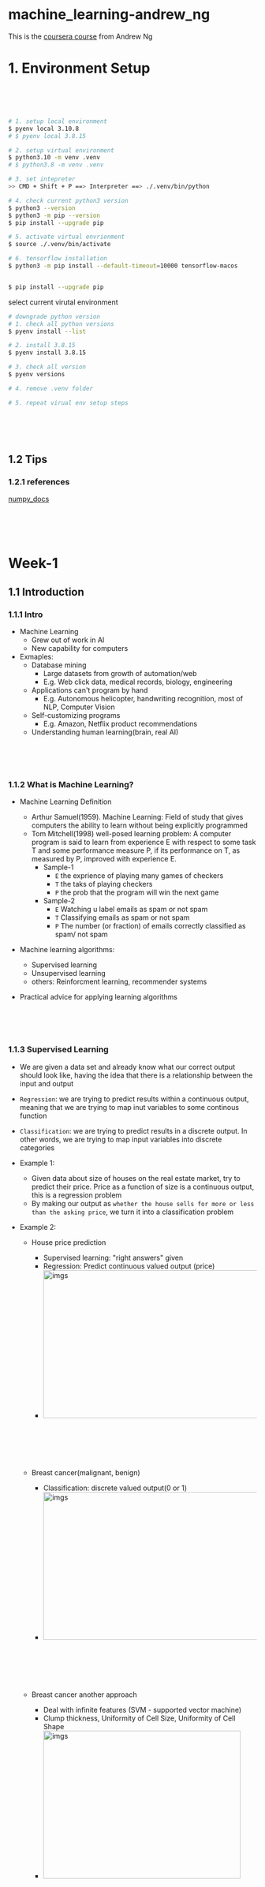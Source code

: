 # machine_learning-andrew_ng

This is the [coursera course](https://www.coursera.org/learn/machine-learning-course) from Andrew Ng

# 1. Environment Setup

<br><br><br>

```bash
# 1. setup local environment
$ pyenv local 3.10.8
# $ pyenv local 3.8.15

# 2. setup virtual environment
$ python3.10 -m venv .venv
# $ python3.8 -m venv .venv

# 3. set intepreter
>> CMD + Shift + P ==> Interpreter ==> ./.venv/bin/python

# 4. check current python3 version
$ python3 --version
$ python3 -m pip --version
$ pip install --upgrade pip

# 5. activate virtual envrionment
$ source ./.venv/bin/activate

# 6. tensorflow installation
$ python3 -m pip install --default-timeout=10000 tensorflow-macos


$ pip install --upgrade pip
```

select current virutal environment

```bash
# downgrade python version
# 1. check all python versions
$ pyenv install --list

# 2. install 3.8.15
$ pyenv install 3.8.15

# 3. check all version
$ pyenv versions

# 4. remove .venv folder

# 5. repeat virual env setup steps

```

<br><br><br>

## 1.2 Tips

### 1.2.1 references

[numpy_docs](https://numpy.org/doc/stable/index.html)

<br><br><br>

# Week-1

## 1.1 Introduction

### 1.1.1 Intro

- Machine Learning
  - Grew out of work in AI
  - New capability for computers
- Exmaples:
  - Database mining
    - Large datasets from growth of automation/web
    - E.g. Web click data, medical records, biology, engineering
  - Applications can't program by hand
    - E.g. Autonomous helicopter, handwriting recognition, most of NLP, Computer Vision
  - Self-customizing programs
    - E.g. Amazon, Netflix product recommendations
  - Understanding human learning(brain, real AI)

<br><br><br>

### 1.1.2 What is Machine Learning?

- Machine Learning Definition

  - Arthur Samuel(1959). Machine Learning: Field of study that gives computers the ability to learn without being explicitly programmed
  - Tom Mitchell(1998) well-posed learning problem: A computer program is said to learn from experience E with respect to some task T and some performance measure P, if its performance on T, as measured by P, improved with experience E.
    - Sample-1
      - `E` the exprience of playing many games of checkers
      - `T` the taks of playing checkers
      - `P` the prob that the program will win the next game
    - Sample-2
      - `E` Watching u label emails as spam or not spam
      - `T` Classifying emails as spam or not spam
      - `P` The number (or fraction) of emails correctly classified as spam/ not spam

- Machine learning algorithms:

  - Supervised learning
  - Unsupervised learning
  - others: Reinforcment learning, recommender systems

- Practical advice for applying learning algorithms

<br><br><br>

### 1.1.3 Supervised Learning

- We are given a data set and already know what our correct output should look like, having the idea that there is a relationship between the input and output
- `Regression`: we are trying to predict results within a continuous output, meaning that we are trying to map inut variables to some continous function

- `Classification`: we are trying to predict results in a discrete output. In other words, we are trying to map input variables into discrete categories

- Example 1:

  - Given data about size of houses on the real estate market, try to predict their price. Price as a function of size is a continuous output, this is a regression problem
  - By making our output as `whether the house sells for more or less than the asking price`, we turn it into a classification problem

- Example 2:

  - House price prediction

    - Supervised learning: "right answers" given
    - Regression: Predict continuous valued output (price)
    - <img src="./imgs/Xnip2023-02-09_14-55-58.jpg" alt="imgs" width="800" height="300"><br><br><br><br><br><br>

  - Breast cancer(malignant, benign)

    - Classification: discrete valued output(0 or 1)
    - <img src="./imgs/Xnip2023-02-09_14-59-40.jpg" alt="imgs" width="800" height="300"><br><br><br><br><br><br>

  - Breast cancer another approach
    - Deal with infinite features (SVM - supported vector machine)
    - Clump thickness, Uniformity of Cell Size, Uniformity of Cell Shape
    - <img src="./imgs/Xnip2023-02-09_15-01-53.jpg" alt="imgs" width="400" height="300"><br><br><br><br><br><br>

<br><br><br>

### 1.1.4 Unsupervised Learning

- Unsupervised Learning

  - We can derive structure from data where we don't neccessarily know the effect of the variables
  - we can derive this structure by clustering the data based on relationships among the variables in the data.
    - <img src="./imgs/Xnip2023-02-09_15-51-57.jpg" alt="imgs" width="350" height="300"><br><br><br><br><br><br>

- Example:
  - clustering: take a collection of 1,000,000 different genes, and find a way to automatically group these genes into groups that are somehow similar or related by different variables, such as lifespan, location, roles and so on
    - <img src="./imgs/Xnip2023-02-09_15-53-07.jpg" alt="imgs" width="800" height="200"><br><br><br><br><br><br>
    - <img src="./imgs/Xnip2023-02-09_15-54-07.jpg" alt="imgs" width="600" height="400"><br><br><br><br><br><br>
  - non-clustering: the "cocktail party algorithm", allows u to find structure in a chaotic environment (i.e. identityfing individual voices and music from a mesh of sounds at a cocktail party)
    - `[W,s,v] = svd((repmat(sum(x.*x, 1), size(x, 1), 1).*x)*x')`;
      - svd - singular value decomposition

<br><br><br>

## 1.2 Model and Cost Function

### 1.2.1 Model Representation

- x<sup>(i)</sup> denotes input
- y<sup>(i)</sup> denotes output
- (x<sup>(i)</sup>, y<sup>(i)</sup>); i = 1, ...,m - is called a training set
- to learn a function `h: X -> Y` so that h(x) i a "good" predictore for the corresponding value of y. this function called `hypothesis`

- Example
  - Housing Prices (Portland, OR)
    - supervised learning: given the "right answer" for each example in the data
    - Regression problem: predicted real-valued output
      - <img src="./imgs/Xnip2023-02-09_16-58-00.jpg" alt="imgs" width="600" height="250"><br><br><br><br><br><br>
      - <img src="./imgs/Xnip2023-02-09_16-59-09.jpg" alt="imgs" width="600" height="350"><br><br><br><br><br><br>
      - <img src="./imgs/Xnip2023-02-09_16-59-56.jpg" alt="imgs" width="600" height="350"><br><br><br><br><br><br>

### 1.2.2 Cost Function

- we can measure the accuracy of our hypothesis by using a `cost function`. this takes an average difference of all results of the hypothesis with inputs from x's and the actual ouput y's

  - <img src="./imgs/Xnip2023-02-13_15-00-33.jpg" alt="imgs" width="600" height="100"><br><br><br>
  - 1/2\*x where x is the mean of squares of h<sub>θ</sub>(x<sub>i</sub>) - y<sub>i</sub>, or the difference between `the predicted value and actual value` <br><br><br>

- this function is otherwise called the `Squared Error Function` or `Mean squared error`. The mean is halved (1/2) as a convenience for the computation of the gradient descent, ad the derivative term of the square function will cancel out the 1/2 term

  - <img src="./imgs/Xnip2023-02-13_14-53-25.jpg" alt="imgs" width="600" height="350"><br><br><br><br><br><br>
  - <img src="./imgs/Xnip2023-02-13_14-54-27.jpg" alt="imgs" width="600" height="350"><br><br><br><br><br><br>
  - <img src="./imgs/Xnip2023-02-13_14-54-49.jpg" alt="imgs" width="600" height="350"><br><br><br><br><br><br>

### 1.2.3 Cost Function Intuition I

- Our training data set is scattered on the x-y plane. We are trying to make a straight line pass through all these scattered data points. The best possible line will be such so that the average squared vertical distances of the scattered points from the line will be the least. In such case, the value of J(θ<sub>0</sub>, θ<sub>1</sub>) will be 0

  - <img src="./imgs/Xnip2023-02-13_15-39-44.jpg" alt="imgs" width="600" height="350"><br><br><br><br><br><br>

- when θ<sub>1</sub> = 1, we get a slope of 1 which goes through all single data in our model
- when θ<sub>1</sub> = 0.5, we see the vertical distance from out fit to the data points increase
  - <img src="./imgs/Xnip2023-02-13_15-39-15.jpg" alt="imgs" width="600" height="350"><br><br><br><br><br><br>
- we should try to minimize the cost function, in this case, θ<sub>1</sub> = 1 is our global minimum
  - <img src="./imgs/Xnip2023-02-13_15-26-07.jpg" alt="imgs" width="600" height="350"><br><br><br><br><br><br>

### 1.2.4 Cost Function Intuition II

- a contour line of two variable function has a constant value at all points of the same line
- The three green points below have the same value of J(θ<sub>0</sub>, θ<sub>1</sub>), the are found along the same line.

  - <img src="./imgs/Xnip2023-02-13_16-35-08.jpg" alt="imgs" width="600" height="350"><br><br><br><br><br><br>

- when θ<sub>0</sub> = 360 and θ<sub>1</sub> = 0, the value of J(θ<sub>0</sub>, θ<sub>1</sub>) contour plot gets closer to the center thus reducing the cost function error
  - <img src="./imgs/Xnip2023-02-13_16-38-21.jpg" alt="imgs" width="600" height="350"><br><br><br><br><br><br>
- the graph below minimizes the cost function as much as possible and consequently, the result of θ<sub>0</sub> and θ<sub>1</sub> tend to be around 0.12 and 250 respectively. Plotting those values on our graph seems to put our point in the center of the inner most `circle`

## 1.3 Parameter Learning

### 1.3.1 Gradient Descent

- we need to estimate the parameters in the hypothesis function. that's where `gradient descent` comes in. we put θ<sub>0</sub> on x axis and θ<sub>1</sub> on y axis, with the cost function on the vertical z axis.
- <img src="./imgs/Xnip2023-02-13_16-54-33.jpg" alt="imgs" width="600" height="350"><br><br><br><br><br><br>

  - if choose a different start point
    - <img src="./imgs/Xnip2023-02-13_16-54-56.jpg" alt="imgs" width="600" height="350"><br><br><br><br><br><br>

- the way we do this is by taking the derivative of our cost function. the slope of the tangent is the derivative at that point and it will give us a direction to move towards. - we make steps down the cost fucntion in the direction with the steepest descent - the size of each step is determined by the parameter `𝛂`, called learning rate

  - A smaller `𝛂` result in a smaller step
  - A larger `𝛂` result in a larger step
  - the direction in which the step is taken is determined by the partial derivative of J(θ<sub>0</sub>, θ<sub>1</sub>).
  - Depending on where on starts on the graph

- repeat until convergence:

  - j = 0,1 represents the feature index number
  - `:=` assignment operator
  - <img src="./imgs/Xnip2023-02-13_17-12-57.jpg" alt="imgs" width="300" height="70"><br><br><br><br><br><br>

- at each iteration j, one should simultaneously update the parameters θ<sub>1</sub>, θ<sub>2</sub>, ..., θ<sub>n</sub>. `Updating a specific parameter prior to calculating another one on the` j<sup>th</sup> `iteration would yield to a wrong implemention`

  - <img src="./imgs/Xnip2023-02-13_17-03-16.jpg" alt="imgs" width="600" height="350"><br><br><br><br><br><br>

<br><br><br>

### 1.3.2 Gradient Descent Intuition

- <img src="./imgs/Xnip2023-02-13_17-35-38.jpg" alt="imgs" width="600" height="350"><br><br><br><br><br><br>

- <img src="./imgs/Xnip2023-02-13_17-38-41.jpg" alt="imgs" width="600" height="350"><br><br><br><br><br><br>

- if θ<sub>1</sub> stays in local minimal, then it stays unchanged as slope is 0

  - <img src="./imgs/Xnip2023-02-13_17-40-12.jpg" alt="imgs" width="600" height="350"><br><br><br><br><br><br>

- Gradient descent can converge to local minimum, even with the learning rate `𝛂` fixed. As we approach a local minimum, gradient descent will automatically take smaller steps (slope to be 0 to the local minimum, so the slope is getting smaller). So no need to decrease `𝛂` over time
  - <img src="./imgs/Xnip2023-02-13_17-44-49.jpg" alt="imgs" width="600" height="350"><br><br><br><br><br><br>

<br><br><br>

### 1.3.3 Gradient Descent for linear regression

- Substitute our actual cost function and our actual hypothesis and modify equation to

  - m - size of the traning set
  - θ<sub>0</sub> - the constant
  - θ<sub>1</sub> - the constant, changing simultaneously with θ<sub>1</sub>
  - x<sub>i</sub>, y<sub>i</sub> are values of the given training set(data)
  - <img src="./imgs/Xnip2023-03-23_16-51-50.jpg" alt="imgs" width="600" height="350"><br><br><br><br><br><br>

- Derivative

  - <img src="./imgs/Xnip2023-03-23_16-55-36.jpg" alt="imgs" width="600" height="350"><br><br><br><br><br><br>

- The point of all this is that if we start with a guess for our hypothesis and then repeatedly apply these gradient descent equations, our hypothesis will become more and more accurate.

- `Batch Gradient Descent` (scale better in large dataset)

  - Each step of gradient descent uses all the training example
  - bowl shape - convex function
    - no local minimal but one global minimal
  - <img src="./imgs/Xnip2023-03-23_16-56-50.jpg" alt="imgs" width="600" height="350"><br><br><br><br><br><br>

- normal equation method

<br><br><br><br><br><br>

## 1.4 Linear Algrebra Review

<br><br><br>

### 1.4.1 Matrices and Vectors

- A<sub>ij</sub> = "i,j entry" in the i<sup>th</sup> row, j<sup>th</sup> column
- uppercase for matrix, lowercase for vector
- A vector with 'n' rows is referred to as an 'n'-dimensional vector.
- v<sub>j</sub> refers to the element in the ith row of the vector
- all our vectors and matrices will be 1-indexed. Note that for some programming languages, the arrays are 0-indexed.
- "Scalar" means that an object is a single value, not a vector or matrix.
- ℝ refers to the set of scalar real numbers.
- ℝ<sup>n</sup> refers to the set of n-dimensional vectors of real numbers

```py
% The ; denotes we are going back to a new row.
A = [1, 2, 3; 4, 5, 6; 7, 8, 9; 10, 11, 12]

% Initialize a vector
v = [1;2;3]

% Get the dimension of the matrix A where m = rows and n = columns
[m,n] = size(A)

% You could also store it this way
dim_A = size(A)

% Get the dimension of the vector v
dim_v = size(v)

% Now let's index into the 2nd row 3rd column of matrix A
A_23 = A(2,3)

```

<br><br><br>

### 1.4.2 Addition and Scalar mutiplication

- Addition and subtraction are element-wise
- In scalar multiplication, we simply multiply every element by the scalar value
- In scalar division, we simply divide every element by the scalar value

<br><br><br>

### 1.4.3 Matrix vector multiplication

- The result is a vector. The number of columns of the matrix must equal the number of rows of the vector.
- An m x n matrix multiplied by an n x 1 vector results in an m x 1 vector.

<br><br><br>

### 1.4.4 Matrix matrix multiplication

- <img src="./imgs/Xnip2023-03-23_19-06-04.jpg" alt="imgs" width="600" height="350"><br><br><br><br><br><br>

- prediction of first h<sub>θ</sub>

  - <img src="./imgs/Xnip2023-03-23_19-13-39.jpg" alt="imgs" width="600" height="350"><br><br><br><br><br><br>

- An m x n matrix multiplied by an n x o matrix results in an m x o matrix. In the above example, a 3 x 2 matrix times a 2 x 2 matrix resulted in a 3 x 2 matrix.

<br><br><br>

### 1.4.5 Matrix multiplication properties

- Commutative

  - reverse the order of matrices muliplication, it even result in different dimensions
  - <img src="./imgs/Xnip2023-03-23_19-21-25.jpg" alt="imgs" width="600" height="350"><br><br><br><br><br><br>

- Associative

  - <img src="./imgs/Xnip2023-03-23_19-20-59.jpg" alt="imgs" width="600" height="350"><br><br><br><br><br><br>

- `Identity Matrix`
  - <img src="./imgs/Xnip2023-03-23_19-25-39.jpg" alt="imgs" width="600" height="350"><br><br><br><br><br><br>

<br><br><br>

### 1.4.6 inverse and transpose

- Matrix inverse

  - [calculate inverse of matrix manually](https://www.youtube.com/watch?v=Fg7_mv3izR0)
  - <img src="./imgs/Xnip2023-03-23_19-40-09.jpg" alt="imgs" width="600" height="350"><br><br><br><br><br><br>

- Matrix transpose
  - <img src="./imgs/Xnip2023-03-23_19-43-46.jpg" alt="imgs" width="600" height="350"><br><br><br><br><br><br>

<br><br><br><br><br><br>

# Week-2

<br><br><br>

## 2.1 Environment setup instructions

<br><br><br>

## 2.2 Multivariate Linear Regression

<br><br><br>

### 2.2.1 Multiple Features

- Notation:

  - n = the number of features
  - m = the number of training examples
  - x<sup>(i)</sup> = input (features) of i<sup>th</sup> training example
  - x<sup>(i)</sup><sub>j</sub> = value of feature j in i<sup>th</sup> training example

  - <img src="./imgs/Xnip2023-03-27_08-23-03.jpg" alt="imgs" width="600" height="350"><br><br><br><br><br><br>

- hypothesis
  - The multivariable form of the hypothesis function accommodating these multiple features is as follows:
    - <img src="./imgs/Xnip2023-03-27_08-30-03.jpg" alt="imgs" width="700" height="80"><br><br><br>
  - 0 feature x<sup>(i)</sup><sub>0</sub> = 1
  - we can think about θ<sub>0</sub> as the basic price of a house, θ<sub>1</sub> as the price per square meter, θ<sub>2</sub> as the price per floor, etc. x<sub>1</sub> will be the number of square meters in the house, x<sub>2</sub> the number of floors, etc.
  - <img src="./imgs/Xnip2023-03-27_08-28-42.jpg" alt="imgs" width="600" height="350"><br><br><br><br><br><br>

<br><br><br>

### 2.2.2 Gradient Descent for multiple variables

- Basic theory

  - <img src="./imgs/Xnip2023-03-27_08-36-08.jpg" alt="imgs" width="600" height="350"><br><br><br><br><br><br>

- Gradient Descent

  - the gradient descent equation itself is generally the same form; we just have to repeat it for our 'n' features
  - <img src="./imgs/Xnip2023-03-27_08-40-44.jpg" alt="imgs" width="600" height="350"><br><br><br>

  - repeat until convergence:
  - <img src="./imgs/Xnip2023-03-27_08-41-41.jpg" alt="imgs" width="600" height="100"><br><br><br><br><br><br>

<br><br><br>

### 2.2.3 Gradient Descent in Practice I - Feature Scaling

- We can speed up gradient descent by having each of our input values in roughly the same range.

- `Feature Scaling`
  - Idea **make sure features are on a similar scale**.
    - or gradient descent will take a long time to converge
    - <img src="./imgs/Xnip2023-03-27_08-59-57.jpg" alt="imgs" width="600" height="350"><br><br><br><br><br><br>
  - get every feature into approximately a -1 <= x<sub>i</sub> <= 1 range
    - <img src="./imgs/Xnip2023-03-27_09-02-24.jpg" alt="imgs" width="600" height="350"><br><br><br><br><br><br>
- `Mean normalization`
  - Replace x<sub>i</sub> with x<sub>i</sub> - 𝜇<sub>i</sub> to make features have approximately zero mean (do not apply to x<sub>0</sub> = 1)
  - 𝜇<sub>i</sub> - `average` of all the values for feature (i)
  - s<sub>i</sub> - range of (max_value - min_value), the standard deviation
  - <img src="./imgs/Xnip2023-03-27_09-10-12.jpg" alt="imgs" width="600" height="350"><br><br><br><br><br><br>

<br><br><br>

### 2.2.4 Gradient Descent in Practice II - Learning Rate

- Gradient descent

  - **Debugging gradient descent**: how to make sure gradient descent is working correctly
    J(θ) should decrease after every iteration

    - <img src="./imgs/Xnip2023-03-27_09-21-54.jpg" alt="imgs" width="600" height="350"><br><br><br><br><br><br>

  - **Automatic convergence test**: eclare convergence if J(θ) decreases by less than E in one iteration, where E is some small value such as 10<sup>−3</sup>. However in practice it's difficult to choose this threshold value

  - how to choose learning rate `𝛼`
    - <img src="./imgs/Xnip2023-03-27_09-16-54.jpg" alt="imgs" width="500" height="100"><br><br><br><br><br><br>
    - if graph as below, the cost function is increasing, you probably need use a smaller learning rate `𝛼`
    - for sufficiently small `𝛼`, J(θ) should decrease on every iteration
    - but if `𝛼` is too small, gradient descent can be slow to converge
      - <img src="./imgs/Xnip2023-03-27_09-25-33.jpg" alt="imgs" width="600" height="350"><br><br><br><br><br><br>

- Summary
  - if `𝛼` is too small: slow convergence
  - if `𝛼` is too large: J(θ) may not decrease on every iteration; may not converge
  - to chooes `𝛼`, try (3x than previous)
    - .... -.001, 0.003, 0.01, 0.03, 0.1, 0.3, 1, ...

<br><br><br>

### 2.2.5 Features and Polynomial Regression

- Housing prices prediction

  - h<sub></sub>(x) = θ<sub>0</sub> + θ<sub>1</sub> x _frontage_ + θ<sub>2</sub> x _depth_
    - <img src="./imgs/Xnip2023-03-27_09-56-04.jpg" alt="imgs" width="600" height="350"><br><br><br><br><br><br>

- Choice of features

## 2.3 Computing Parameters Analytically

<br><br><br>

### 2.3.1 Normal Equation

- Intuition

  - how to minimize a quadratic function?
  - <img src="./imgs/Xnip2023-03-27_10-30-54.jpg" alt="imgs" width="600" height="350"><br><br><br><br><br><br>

- Equation

  - <img src="./imgs/Xnip2023-03-27_10-31-38.jpg" alt="imgs" width="600" height="350"><br><br><br><br><br><br>

- example

  - <img src="./imgs/Xnip2023-03-27_10-50-27.jpg" alt="imgs" width="600" height="350"><br><br><br><br><br><br>

- 𝜃 = (X<sup>T</sup> X)<sup>-1</sup> X<sup>T</sup> y

  - <img src="./imgs/Xnip2023-03-30_08-41-57.jpg" alt="imgs" width="600" height="350"><br><br><br><br><br><br>

- when `gradient descent`, when `normal equation`
  - <img src="./imgs/Xnip2023-03-30_08-45-49.jpg" alt="imgs" width="600" height="350"><br><br><br><br><br><br>

<br><br><br>

### 2.3.2 Normal Equation Noninvertibility

- Normal equation

  - <img src="./imgs/Xnip2023-03-30_08-58-14.jpg" alt="imgs" width="600" height="350"><br><br><br><br><br><br>

- what if is X<sup>T</sup>X non-invertible `Rarely`
  - Redundant features (linearly dependent) `Delete redundant feature`
    - e.g. x1 = size in feet<sup>2</sup>
    - x2 = size in m<sup>2</sup>
  - Too many features (e.g. m <= n)
    - Delete some features, or use regularization

<br><br><br>

## 2.4 Submitting Programming Assignments

### 2.4.1 Working on and submitting programming assignments (using python package - numpy)

<br><br><br><br><br><br>

## 2.5 Python/ Octave/ Matlab tutorial

### 2.5.7 Vectorization

- <img src="./imgs/Xnip2023-04-03_15-55-32.jpg" alt="imgs" width="600" height="350"><br><br><br><br><br><br>
- <img src="./imgs/Xnip2023-04-03_15-59-39.jpg" alt="imgs" width="600" height="350"><br><br><br><br><br><br>
- <img src="./imgs/Xnip2023-04-03_16-00-37.jpg" alt="imgs" width="600" height="350"><br><br><br><br><br><br>
- <img src="./imgs/Xnip2023-04-03_16-11-10.jpg" alt="imgs" width="600" height="350"><br><br><br><br><br><br>

<br><br><br><br><br><br>

# Week-3

## 3.1 Classification and Representation

### 3.1.1 Logistic regression - Classification

1. classification
   - we will focus on the **binary classification problem** in which y can take on only two values, 0 and 1.
   - <img src="./imgs/Xnip2023-04-03_16-24-29.jpg" alt="imgs" width="600" height="350"><br><br><br><br><br><br>
   - <img src="./imgs/Xnip2023-04-03_16-36-13.jpg" alt="imgs" width="600" height="350"><br><br><br><br><br><br>
   - <img src="./imgs/Xnip2023-04-03_16-39-13.jpg" alt="imgs" width="600" height="350"><br><br><br><br><br><br>

### 3.1.2 Logistic regression - Hypothesis representation

1. Logistic Regression Model
   - <img src="./imgs/Xnip2023-04-04_07-39-58.jpg" alt="imgs" width="600" height="350"><br><br><br><br><br><br>
2. interpretation of Hypothesis output
   - probability that y = 1, given x, parameterized by θ
   - <img src="./imgs/Xnip2023-04-04_07-44-54.jpg" alt="imgs" width="600" height="350"><br><br><br><br><br><br>

### 3.1.3 Logistic regression - Decision Boundary

1. Logistic regression

   - <img src="./imgs/Xnip2023-04-04_07-53-12.jpg" alt="imgs" width="600" height="350"><br><br><br><br><br><br>
   - <img src="./imgs/Xnip2023-04-04_08-09-32.jpg" alt="imgs" width="300" height="100"><br><br><br><br><br><br>

2. Decision Boundary

   - this line called decision boundary
   - <img src="./imgs/Xnip2023-04-04_07-58-50.jpg" alt="imgs" width="600" height="350"><br><br><br><br><br><br>

3. Non-linear decision boundaries
   - <img src="./imgs/Xnip2023-04-04_08-06-54.jpg" alt="imgs" width="600" height="350"><br><br><br><br><br><br>

<br><br><br><br><br><br>

## 3.2 Logistic Regression Model

### 3.2.1 Cost Function

1. Cost function

   - <img src="./imgs/Xnip2023-04-04_09-10-50.jpg" alt="imgs" width="600" height="350"><br><br><br><br><br><br>
   - <img src="./imgs/Xnip2023-04-04_09-15-22.jpg" alt="imgs" width="600" height="350"><br><br><br><br><br><br>

2. Logistic regression cost function
   - <img src="./imgs/Xnip2023-04-04_09-20-20.jpg" alt="imgs" width="600" height="350"><br><br><br><br><br><br>
   - y = 1
     - If our correct answer 'y' is 0, then the cost function will be 0 if our hypothesis function also outputs 0. If our hypothesis approaches 1, then the cost function will approach infinity.
     - <img src="./imgs/Xnip2023-04-04_09-22-32.jpg" alt="imgs" width="600" height="350"><br><br><br><br><br><br>
   - y = 0
     - If our correct answer 'y' is 1, then the cost function will be 0 if our hypothesis function outputs 1. If our hypothesis approaches 0, then the cost function will approach infinity.
     - <img src="./imgs/Xnip2023-04-04_09-28-43.jpg" alt="imgs" width="600" height="350"><br><br><br><br><br><br>

### 3.2.2 Simplified cost function and gradient descent

1. logistic regression cost function

   - <img src="./imgs/Xnip2023-04-04_09-46-57.jpg" alt="imgs" width="600" height="350"><br><br><br><br><br><br>
   - <img src="./imgs/Xnip2023-04-04_09-49-09.jpg" alt="imgs" width="600" height="350"><br><br><br><br><br><br>
   - vectorized implementation
     - <img src="./imgs/Xnip2023-04-04_10-05-42.jpg" alt="imgs" width="600" height="350"><br><br><br><br><br><br>

2. Gradient Descent
   - <img src="./imgs/Xnip2023-04-04_09-51-26.jpg" alt="imgs" width="600" height="350"><br><br><br><br><br><br>
   - <img src="./imgs/Xnip2023-04-04_10-02-29.jpg" alt="imgs" width="600" height="350"><br><br><br><br><br><br>

### 3.2.3 Advanced optimization

1. optimization

   - <img src="./imgs/Xnip2023-04-04_10-09-33.jpg" alt="imgs" width="600" height="350"><br><br><br><br><br><br>
   - Conjugate gradient
   - [BFGS](https://en.wikipedia.org/wiki/Broyden%E2%80%93Fletcher%E2%80%93Goldfarb%E2%80%93Shanno_algorithm)
   - [L-BFGS](https://en.wikipedia.org/wiki/Limited-memory_BFGS)
     - <img src="./imgs/Xnip2023-04-04_10-27-44.jpg" alt="imgs" width="600" height="350"><br><br><br><br><br><br>

2. example
   - <img src="./imgs/Xnip2023-04-04_10-58-17.jpg" alt="imgs" width="600" height="350"><br><br><br><br><br><br>
   - <img src="./imgs/Xnip2023-04-04_16-35-55.jpg" alt="imgs" width="600" height="350"><br><br><br><br><br><br>

<br><br><br><br><br><br>

## 3.3 Multiclass Classification

### 3.3.1 Multiclass classification: one-vs-all

1. Multiclass classification

   - <img src="./imgs/Xnip2023-04-04_16-41-15.jpg" alt="imgs" width="600" height="350"><br><br><br><br><br><br>
   - <img src="./imgs/Xnip2023-04-04_16-42-30.jpg" alt="imgs" width="600" height="350"><br><br><br><br><br><br>

2. one-vs-all (one-vs-rest)
   - <img src="./imgs/Xnip2023-04-04_16-45-26.jpg" alt="imgs" width="600" height="350"><br><br><br><br><br><br>
   - <img src="./imgs/Xnip2023-04-04_16-54-41.jpg" alt="imgs" width="600" height="350"><br><br><br><br><br><br>

<br><br><br><br><br><br>

## 3.4 Solving the problem of overfitting

### 3.4.1 The problem of overfitting

1. Linear regression

   - <img src="./imgs/Xnip2023-04-04_17-38-16.jpg" alt="imgs" width="600" height="350"><br><br><br><br><br><br>

2. Logistic regression

   - <img src="./imgs/Xnip2023-04-04_17-40-59.jpg" alt="imgs" width="600" height="350"><br><br><br><br><br><br>

3. Addressing overfitting

   - <img src="./imgs/Xnip2023-04-04_17-43-42.jpg" alt="imgs" width="600" height="350"><br><br><br><br><br><br>

   - Options:
     1. Reduce number of features
        - Manually select which features to keep
        - model selection algorithm (later in course)
     2. Regularization
        - Keep all the features, but reduce magnitude/ values of parameters
        - Regularization works well when we have a lot of slightly useful features (Works well when we have a lot of features, each of which contributes a bit to predicting y.)

### 3.4.2 Cost function

1. Intuition
   - <img src="./imgs/Xnip2023-04-19_10-04-15.jpg" alt="imgs" width="600" height="350"><br><br><br><br><br><br>
2. `Regularization`

   - <img src="./imgs/Xnip2023-04-19_09-55-27.jpg" alt="imgs" width="600" height="350"><br><br><br><br><br><br>
   - <img src="./imgs/Xnip2023-04-19_09-59-15.jpg" alt="imgs" width="600" height="350"><br><br><br><br><br><br>

3. if 𝞴 is too large (regularization parameter)
   - <img src="./imgs/Xnip2023-04-19_10-02-47.jpg" alt="imgs" width="600" height="350"><br><br><br><br><br><br>

### 3.4.3 Regularized Linear Regression

1. Regularized linear regression
   - <img src="./imgs/Xnip2023-04-23_06-41-53.jpg" alt="imgs" width="600" height="350"><br><br><br><br><br><br>
2. Gradient descent

   - <img src="./imgs/Xnip2023-04-19_10-25-40.jpg" alt="imgs" width="600" height="350"><br><br><br><br><br><br>

3. Normal equation

   - <img src="./imgs/Xnip2023-04-19_10-28-32.jpg" alt="imgs" width="600" height="350"><br><br><br><br><br><br>

4. Non-invertibility (optional/ advanced)

### 3.4.4 Regularized Logistic Regression

- Regularized Logistic Regression
  - <img src="./imgs/Xnip2023-04-23_06-51-02.jpg" alt="imgs" width="600" height="350"><br><br><br><br><br><br>
- Gradient descent
  - <img src="./imgs/Xnip2023-04-23_06-50-36.jpg" alt="imgs" width="600" height="350"><br><br><br><br><br><br>
- Advanced optimization
  - <img src="./imgs/Xnip2023-04-23_06-56-45.jpg" alt="imgs" width="600" height="350"><br><br><br><br><br><br>

<br><br><br><br><br><br>

# Week-4

## 4.1 Motivations

### 4.1.1 Non-linear Hypotheses

1. Non-linear classification
   - <img src="./imgs/Xnip2023-04-23_07-30-26.jpg" alt="imgs" width="600" height="350"><br><br><br><br><br><br>
2. Computer vision; car detection

   - <img src="./imgs/Xnip2023-04-23_07-31-58.jpg" alt="imgs" width="600" height="350"><br><br><br><br><br><br>
   - <img src="./imgs/Xnip2023-04-23_07-32-19.jpg" alt="imgs" width="600" height="350"><br><br><br><br><br><br>
   - <img src="./imgs/Xnip2023-04-23_07-37-38.jpg" alt="imgs" width="600" height="350"><br><br><br><br><br><br>

   - features = (50 \* 50)<sup>2</sup> / 2

<br><br><br><br><br><br>

### 4.1.2 Neurons and the Brain

1. Neural Networks

   - Origins: Algorithms that try to mimic the brain
   - Was very widely used in 80s and early 90s; popularity diminished in late 90s
   - Recent resurgence: state-of-the-art technique for many applications

2. the 'one learning algorithm' hypothesis

   - Auditory cortex learns to see
   - <img src="./imgs/Xnip2023-04-23_07-48-53.jpg" alt="imgs" width="600" height="350"><br><br><br><br><br><br>
   - somatosensory cortex learns to see
   - <img src="./imgs/Xnip2023-04-23_07-51-07.jpg" alt="imgs" width="600" height="350"><br><br><br><br><br><br>
   - <img src="./imgs/Xnip2023-04-23_07-53-50.jpg" alt="imgs" width="600" height="350"><br><br><br><br><br><br>

## 4.2 Neural Networks

## 4.2.1 Model Representation I

1. Neuron in the brain

   - <img src="./imgs/Xnip2023-04-23_09-58-29.jpg" alt="imgs" width="600" height="350"><br><br><br><br><br><br>
   - <img src="./imgs/Xnip2023-04-23_10-01-04.jpg" alt="imgs" width="600" height="350"><br><br><br><br><br><br>

2. Neuron model: logistic unit

   - <img src="./imgs/Xnip2023-04-23_10-41-16.jpg" alt="imgs" width="600" height="350"><br><br><br><br><br><br>

3. Neural Network

   - <img src="./imgs/Xnip2023-04-23_10-49-41.jpg" alt="imgs" width="600" height="350"><br><br><br><br><br><br>
   - <img src="./imgs/Xnip2023-04-23_10-54-10.jpg" alt="imgs" width="600" height="350"><br><br><br><br><br><br>

   - **If network has s<sub>j</sub> units in layer j and s<sub>j+1</sub> units in layer j+1, then θ<sup>(j)</sup> will be of dimension s<sub>j+1</sub> X (s<sub>j</sub>+1)**
   - The +1 comes from the addition in θ<sup>(j)</sup> of the "bias nodes," x<sub>0</sub> and θ<sub>0</sub><sup>(j)</sup>. `In other words the output nodes will not include the bias nodes while the inputs will.`
   - Example: If layer 1 has 2 input nodes and layer 2 has 4 activation nodes. Dimension ofθ<sup>(1)</sup> is going to be 4x3 where s<sub>j</sub>=2 and s<sub>j+1</sub> =4, so s<sub>j+1</sub> x (s<sub>j</sub> + 1) = 4 x 3

## 4.2.2 Model Representation II

[link](https://www.coursera.org/learn/machine-learning-course/supplement/YlEVx/model-representation-ii)

1. Forward propagation: Vectorized implementation

   - <img src="./imgs/Xnip2023-04-24_09-15-53.jpg" alt="imgs" width="600" height="350"><br><br><br><br><br><br>

2. Neural Network learning its own features

   - <img src="./imgs/Xnip2023-04-24_09-20-48.jpg" alt="imgs" width="600" height="350"><br><br><br><br><br><br>

3. Other network architecture
   - <img src="./imgs/Xnip2023-04-24_09-26-38.jpg" alt="imgs" width="600" height="350"><br><br><br><br><br><br>

## 4.3 Applications

### 4.3.1 Examples and Intuitions I

1. Non-linear claasification example: XOR/ XNOR

   - <img src="./imgs/Xnip2023-04-24_09-49-52.jpg" alt="imgs" width="600" height="350"><br><br><br><br><br><br>

2. Simple example: AND

   - <img src="./imgs/Xnip2023-04-24_10-01-14.jpg" alt="imgs" width="600" height="350"><br><br><br><br><br><br>

3. Example: OR function
   - <img src="./imgs/Xnip2023-04-24_10-01-14.jpg" alt="imgs" width="600" height="350"><br><br><br><br><br><br>

### 4.3.2 Examples and Intuitions II

1. Negation

   - if and only if x1 = x2 = 0, h(x) = 1
   - <img src="./imgs/Xnip2023-04-24_10-12-43.jpg" alt="imgs" width="600" height="350"><br><br><br><br><br><br>

2. Putting it together: x1 XNOR x2

   - <img src="./imgs/Xnip2023-04-24_10-20-12.jpg" alt="imgs" width="600" height="350"><br><br><br><br><br><br>

3. Neural Network intuition

   - <img src="./imgs/Xnip2023-04-24_10-21-00.jpg" alt="imgs" width="600" height="350"><br><br><br><br><br><br>

4. Handwritten digit classification
   - <img src="./imgs/Xnip2023-04-24_10-25-50.jpg" alt="imgs" width="600" height="350"><br><br><br><br><br><br>

### 4.3.3 Multiclass Classification

1. multiple output units: one-vs-all

   - <img src="./imgs/Xnip2023-04-24_11-09-07.jpg" alt="imgs" width="600" height="350"><br><br><br><br><br><br>
   - <img src="./imgs/Xnip2023-04-24_11-10-37.jpg" alt="imgs" width="600" height="350"><br><br><br><br><br><br>

2. Question
   - `add one more bias unit`: `(5 + 1) x 10`
   - <img src="./imgs/Xnip2023-04-24_11-14-16.jpg" alt="imgs" width="600" height="350"><br><br><br><br><br><br>

## 4.4 Review

<br><br><br><br><br><br>

# 5. Neural Network Learning

## 5.1 Cost Function and Backpropagation

### 5.1.1 Cost Function

1. Neural Network (classification)
   - <img src="./imgs/Xnip2023-04-25_08-58-11.jpg" alt="imgs" width="600" height="350"><br><br><br><br><br><br>
2. Cost function
   - the doulbe sum simply adds up the logistic regression costs calculated for each cell in the ouput layer
   - the triple sum simply adds up the squares of all the individual Θs in the entire network
   - the i in the triple sum does not refer to training example i
   - <img src="./imgs/Xnip2023-04-25_09-16-42.jpg" alt="imgs" width="600" height="350"><br><br><br><br><br><br>

### 5.1.2 Backpropagation Algorithm

- Backpropagation is neural-network terminology for minimizing our cost function.
- [doc_ref](https://www.coursera.org/learn/machine-learning-course/supplement/pjdBA/backpropagation-algorithm)

1. Gradient computation

   - <img src="./imgs/Xnip2023-04-25_09-33-57.jpg" alt="imgs" width="600" height="350"><br><br><br><br><br><br>
   - <img src="./imgs/Xnip2023-04-25_09-33-33.jpg" alt="imgs" width="600" height="350"><br><br><br><br><br><br>

2. Gradient computation: Backpropagation algorithm

   - inorder to compute derivative, use backpropagation
   - a<sup>(4)</sup><sub>j</sub> - activation of layer 4 node j unit
   - y<sub>j</sub> - j<sub>th</sub> element of vector y in our label training set
   - <img src="./imgs/Xnip2023-04-25_09-43-46.jpg" alt="imgs" width="600" height="350"><br><br><br><br><br><br>

3. Backpropagation algorithm
   - <img src="./imgs/Xnip2023-04-25_09-47-28.jpg" alt="imgs" width="600" height="350"><br><br><br><br><br><br>

### 5.1.3 Backpropagation Intuition

1. Forward propagation

   - <img src="./imgs/Xnip2023-06-20_11-24-23.jpg" alt="imgs" width="600" height="350"><br><br><br><br><br><br>

2. what is backpropagation doing?

   - <img src="./imgs/Xnip2023-06-20_11-26-37.jpg" alt="imgs" width="600" height="350"><br><br><br><br><br><br>

3. Forward propagation

   - difference between actual value y<sup>(i)</sup> and what was the value predicted a<sup>(4)</sup><sub>1</sub>
   - <img src="./imgs/Xnip2023-06-20_11-36-00.jpg" alt="imgs" width="600" height="350"><br><br><br><br><br><br>

4. [Reading](https://www.coursera.org/learn/machine-learning-course/supplement/v5Bu8/backpropagation-intuition)
   - <img src="./imgs/Xnip2023-06-20_12-33-42.jpg" alt="imgs" width="600" height="350"><br><br><br><br><br><br>



<br><br><br>

## 5.2 Backpropagation in Practice 

<br><br><br>

### 5.2.1 Implementation note: unrollling parameters

0. Principle

   - In order to use optimizing functions such as "fminunc()", we will want to "unroll" all the elements and put them into one long vector:

1. Example

   - pullout 1 ~ 110, then pullout 111~220, then pollout 221~231 elements
   - <img src="./imgs/Xnip2023-06-20_13-26-01.jpg" alt="imgs" width="600" height="350"><br><br><br><br><br><br>

   - 1~60, 61~71
   - <img src="./imgs/Xnip2023-06-20_13-30-00.jpg" alt="imgs" width="600" height="350"><br><br><br><br><br><br>

2. Learning algorithm
   - <img src="./imgs/Xnip2023-06-20_14-07-11.jpg" alt="imgs" width="600" height="350"><br><br><br><br><br><br>

<br><br><br>

### 5.2.2 Gradient Checking

1. Numerical estimation of gradients

   - <img src="./imgs/Xnip2023-06-21_09-03-35.jpg" alt="imgs" width="600" height="350"><br><br><br><br><br><br>

2. Parameter vector θ

   - <img src="./imgs/Xnip2023-06-21_09-11-28.jpg" alt="imgs" width="600" height="350"><br><br><br><br><br><br>

3. Calculation

   - <img src="./imgs/Xnip2023-06-21_09-14-53.jpg" alt="imgs" width="600" height="350"><br><br><br><br><br><br>

4. Implementation Note:

   - Implement backprop to compute `DVec` (unrolled D<sup>(1)</sup>, D<sup>(2)</sup>, D<sup>(3)</sup>) .
   - Implement numerical gradient check to compute `gradApprox`
   - Make sure they give similar values
   - Turn off gradient checking. Using backprop code forlearing
   - numberical estimation of gradients is very `computational expensive`

5. Important
   - Be sure to disable your gradient checking code before training your classifier.If you run numerical gradient computation on every iteration of gradient descent (or in the inner loop of `costFuction(...)`) your code will be very slow

<br><br><br>

### 5.2.3 Random Initialization

1. Zero initialization

   - when backpropagate, all nodes will update to the same value repeatedly.
   - <img src="./imgs/Xnip2023-06-21_09-41-23.jpg" alt="imgs" width="600" height="350"><br><br><br><br><br><br>

2. Random initialization: symmetry breaking

   - instead we can randomly initialize our weights for our 𝜣 matrices using the follwing method
   - <img src="./imgs/Xnip2023-06-21_09-44-45.jpg" alt="imgs" width="600" height="350"><br><br><br><br><br><br>
   - hence we initialize each 𝜣<sup>(l)</sup><sub>ij</sub>, l - hidden layer l. to a randome value between [-𝜀,𝜀]. Using the above formula guarantees that we get the desired bound. the same procedure applies to all the 𝜣's

   ```python
    # If the dimensions of Theta1 is 10x11, Theta2 is 10x11 and Theta3 is 1x11.

    Theta1 = rand(10,11) * (2 * INIT_EPSILON) - INIT_EPSILON;
    Theta2 = rand(10,11) * (2 * INIT_EPSILON) - INIT_EPSILON;
    Theta3 = rand(1,11) * (2 * INIT_EPSILON) - INIT_EPSILON;
   ```

3. quiz
   - <img src="./imgs/Xnip2023-06-21_09-48-00.jpg" alt="imgs" width="600" height="350"><br><br><br><br><br><br>

### 5.2.4 Putting it Together

1. Training a neural network

   - Number of input units = dimension of features x<sup>(i)</sup>
   - Number of output units = number of classes
   - Number of hidden units per layer = usually more the better (must balance with cost of computation as it increases with more hidden units)
   - Defaults: 1 hidden layer. If you have more than 1 hidden layer, then it is recommended that you have the same number of units in every hidden layer.
   - <img src="./imgs/Xnip2023-06-21_10-14-23.jpg" alt="imgs" width="600" height="350"><br><br><br><br><br><br>

2. Steps of training a neural network

   1. Randomly initialize weights. (normally relatively small near 0)
   2. Implement forward propagation to get h<sub>𝜣</sub>(x<sup>(i)</sup>) for any x<sup>(i)</sup>. (get estimated value of y)
   3. Implement code to compute cost function J(𝜣)
   4. Implement backprop to compute partial derivatives 𝜕/(𝜕𝜣<sup>(l)</sup><sub>jk</sub>)J(𝜣)
      - <img src="./imgs/Xnip2023-06-21_10-25-01.jpg" alt="imgs" width="600" height="350"><br><br><br><br><br><br>
   5. use gradient checking to compare 𝜕/(𝜕𝜣<sup>(l)</sup><sub>jk</sub>)J(𝜣) computed using `backpropagation` vs. using `numerical estimate` of gradient of J(𝜣). then disable gradient checking code
   6. use gradient descent or advanced optimization method with backpropagation to try to minimize J(𝜣) as a function of parameters 𝜣. (non-convex, might be stuck on local optimal. But normally gradient descent can get a pretty good local minimal if it's not global minimal )
      - <img src="./imgs/Xnip2023-06-21_11-39-20.jpg" alt="imgs" width="600" height="350"><br><br><br><br><br><br>

3. matplot
   1. backpropagation computes the direction of gradient.
   2. gradient descent seek a route down to the hill
      - <img src="./imgs/Xnip2023-06-27_14-40-50.jpg" alt="imgs" width="600" height="350"><br><br><br><br><br><br>
4. quiz
   - <img src="./imgs/Xnip2023-06-27_14-43-06.jpg" alt="imgs" width="600" height="350"><br><br><br><br><br><br>


<br><br><br>

## 5.3 Application of Neural Networks

<br><br><br>

### 5.3.1 Autonomous Driving

1. using backpropagation to train

<br><br><br><br><br><br>

# 6. Advice for Applying Machine Learning

<br><br><br>

## 6.1 Evaluating a learning algorithm

### 6.1.1 Deciding what to try next

1. Debugging a learning algorithm

   - hypothesis makes unacceptably large errors in its predictions, what should u try next?
     - Get more training examples
     - Try smaller sets of features
     - Try getting additional features
     - Try adding polynomial features
     - Try decreasing 𝜆
     - Try increasing 𝜆
     - <img src="./imgs/Xnip2023-06-28_11-24-20.jpg" alt="imgs" width="600" height="350"><br><br><br><br><br><br>

2. Machine learning diagonostic
   - diagostis: a test that you can to gain insight what is/isn't working with a learning algorithm, and gain guidance as to how best to improve its performance
   - diagostics can take time to implement, but doing so can be a very good use of your time.
3. quiz
   - <img src="./imgs/Xnip2023-06-28_11-28-38.jpg" alt="imgs" width="600" height="350"><br><br><br><br><br><br>

<br><br><br>

### 6.1.2 Evaluating a hypothesis

1. Fails to generalize to new examples not in training set

   - <img src="./imgs/Xnip2023-06-28_11-35-13.jpg" alt="imgs" width="600" height="350"><br><br><br><br><br><br>

2. Dataset

   - split 70/30 (make sure your data randomly shuffle before use it )
   - <img src="./imgs/Xnip2023-06-28_13-31-54.jpg" alt="imgs" width="600" height="350"><br><br><br><br><br><br>
   - overfitting quiz
   - <img src="./imgs/Xnip2023-06-28_11-39-55.jpg" alt="imgs" width="600" height="350"><br><br><br><br><br><br>

3. Training/ testing procedure for linear regression

   - learn parameter θ from training data (minimizing training error J(θ))
   - Compute test set error
   - <img src="./imgs/Xnip2023-06-28_13-34-40.jpg" alt="imgs" width="600" height="350"><br><br><br><br><br><br>

4. Training/ testing procesdure for logistic regression

   - learn parameter θ from training data
   - compute test set error
   - misclassification error (0/1 misclassification error)
   - <img src="./imgs/Xnip2023-06-28_13-37-28.jpg" alt="imgs" width="600" height="350"><br><br><br><br><br><br>

5. [ref](https://www.coursera.org/learn/machine-learning-course/supplement/aFpD3/evaluating-a-hypothesis)


<br><br><br>

### 6.1.3 Model selection and train/validation/test sets

1. Overfitting example

   - <img src="./imgs/Xnip2023-06-28_13-48-44.jpg" alt="imgs" width="600" height="350"><br><br><br><br><br><br>

2. Model selection

   - <img src="./imgs/Xnip2023-06-28_14-23-29.jpg" alt="imgs" width="600" height="350"><br><br><br><br><br><br>

3. Evaluting your hypothesis

   - Traning set 60%
   - cross validation set (cv) 20%
   - test set 20%
   - <img src="./imgs/Xnip2023-06-28_14-25-22.jpg" alt="imgs" width="600" height="350"><br><br><br><br><br><br>

4. Train/ validation/ test error

   - <img src="./imgs/Xnip2023-06-28_14-26-11.jpg" alt="imgs" width="600" height="350"><br><br><br><br><br><br>

5. test on cross validation set

   - pick the one with lowest cross validation error
   - <img src="./imgs/Xnip2023-06-28_14-28-31.jpg" alt="imgs" width="600" height="350"><br><br><br><br><br><br>

6. Calculate three separate error values

   1. Optimize the parameters θ using the training set for each polynomial degree
   2. find the polynomial degress d with the least error using the cross validation set
   3. estimate the generalization error using the test set with J<sub>test</sub>(𝜣<sup>d</sup>), (d = theta from polynomial with lower error)

7. quiz

   - <img src="./imgs/Xnip2023-06-28_14-32-30.jpg" alt="imgs" width="600" height="350"><br><br><br><br><br><br>

8. [ref](https://www.coursera.org/learn/machine-learning-course/supplement/XHQqO/model-selection-and-train-validation-test-sets)

<br><br><br>

## 6.2 Bias vs. Variance

### 6.2.1 Diagnosing Bias vs. Variance

1. Bias/ variance

   - <img src="./imgs/Xnip2023-06-28_15-12-35.jpg" alt="imgs" width="600" height="350"><br><br><br><br><br><br>

   - Training error:
   - Cross validation error:
     - d = 1, underfitting, high bias
     - d = 4, overfitting, high variance
     - <img src="./imgs/Xnip2023-06-28_15-17-03.jpg" alt="imgs" width="600" height="350"><br><br><br><br><br><br>

2. Diagonosing bias vs. variance

   - Suppose your learning algorithm is performing less well than you were hoping. (J<sub>cv</sub>(θ) or J<sub>test</sub>(θ) is high.) is it a bias problem or a variance problem?
   - <img src="./imgs/Xnip2023-06-28_15-25-23.jpg" alt="imgs" width="600" height="350"><br><br><br><br><br><br>

3. quiz

   - <img src="./imgs/Xnip2023-06-28_15-24-56.jpg" alt="imgs" width="600" height="350"><br><br><br><br><br><br>

4. summation

   - We need to distinguish whether bias or variance is the problem contributing to bad predictions.
   - High bias is underfitting and high variance is overfitting. Ideally, we need to find a golden mean between these two.
   - <img src="./imgs/Xnip2023-06-28_16-31-35.jpg" alt="imgs" width="600" height="350"><br><br><br><br><br><br>

5. [ref](https://www.coursera.org/learn/machine-learning-course/supplement/81vp0/diagnosing-bias-vs-variance)

<br><br><br>

### 6.2.2 Regularization and Bias/Variance

1. Linear regression with regularization

   - <img src="./imgs/Xnip2023-06-28_16-40-01.jpg" alt="imgs" width="600" height="350"><br><br><br><br><br><br>

2. choosing the regularization parameter 𝜆

   - <img src="./imgs/Xnip2023-06-28_16-41-24.jpg" alt="imgs" width="600" height="350"><br><br><br><br><br><br>
   - <img src="./imgs/Xnip2023-06-28_16-53-26.jpg" alt="imgs" width="600" height="350"><br><br><br><br><br><br>

3. Bias/variance as a function of the regularization paramer 𝜆
   - <img src="./imgs/Xnip2023-06-28_17-05-01.jpg" alt="imgs" width="600" height="350"><br><br><br><br><br><br>
4. quiz

   - <img src="./imgs/Xnip2023-06-28_16-58-53.jpg" alt="imgs" width="600" height="350"><br><br><br><br><br><br>

5. summation

   - in order to choose the model and the regularization term 𝜆, we need to:
     1. create a list of lambdas(i.e. 𝜆 ∈ {0,0.01,0.02,0.04,0.08,0.16,0.32,0.64,1.28,2.56,5.12,10.24})
     2. create a set of models with different degress or any other variants
     3. iterate throught the 𝜆s and for each 𝜆 go through all the models to learn some θ
     4. compute the cross validation error using the learned θ (computed with 𝜆) on the J<sub>CV</sub>(θ) `without` regularization or 𝜆 = 0
     5. select the best combo that produces the lowest error on the cross validation set
     6. using the best combo θ and 𝜆, apply it on J<sub>test</sub>(θ) to see if it has a good generalization of the problem

6. [ref](https://www.coursera.org/learn/machine-learning-course/supplement/JPJJj/regularization-and-bias-variance)

<br><br><br>

### 6.2.3 Learning curves

1. Learning curves

   - if training size is small, the training error will be small as well
   - the training error grows as training set # grows
   - As the training set gets larger, the error for a quadratic function increases.
   - The error value will plateau out after a certain m, or training set size.
   - <img src="./imgs/Xnip2023-06-29_09-04-49.jpg" alt="imgs" width="600" height="350"><br><br><br><br><br><br>

2. High bias

   - increase training set size
   - `if a learning algoritm is suffering from high bias, getting more traning data will not (by itself) help much`
   - <img src="./imgs/Xnip2023-06-29_09-08-28.jpg" alt="imgs" width="600" height="350"><br><br><br><br><br><br>

3. High variance
   - `if a learning algoritm is suffering from high variance, getting more training data is likely to help`
   - <img src="./imgs/Xnip2023-06-29_09-11-30.jpg" alt="imgs" width="600" height="350"><br><br><br><br><br><br>
4. quiz

   - <img src="./imgs/Xnip2023-06-29_09-12-20.jpg" alt="imgs" width="600" height="350"><br><br><br><br><br><br>

5. [ref](https://www.coursera.org/learn/machine-learning-course/supplement/79woL/learning-curves)

<br><br><br>

### 6.2.4 Deciding what to do next revisited

1. Debugging a learning algorithm

   - hypothesis makes unacceptably large errors in its predictions, what should u try next?
     - Get more training examples. `fix high variance`
     - Try smaller sets of features. `fix high variance`
     - Try getting additional features. `fix high bias`
     - Try adding polynomial features. `fix high bias`
     - Try decreasing 𝜆. `fix high bias`
     - Try increasing 𝜆. `fix high variance`

2. Neural networks and overfitting

   - A neural network with fewer parameters is **prone to underfitting**. It is also **computationally cheaper**.
   - A large neural network with more parameters is **prone to overfitting**. It is also **computationally expensive**. In this case you can use regularization (increase λ) to address the overfitting.
   - <img src="./imgs/Xnip2023-06-29_09-55-36.jpg" alt="imgs" width="600" height="350"><br><br><br><br><br><br>

3. Model complexity effects

   - Lower-order polynomials (low model complexity) have high bias and low variance. In this case, the model fits poorly consistently.
   - Higher-order polynomials (high model complexity) fit the training data extremely well and the test data extremely poorly. These have low bias on the training data, but very high variance.
   - In reality, we would want to choose a model somewhere in between, that can generalize well but also fits the data reasonably well.

4. quiz

   - <img src="./imgs/Xnip2023-06-29_09-56-20.jpg" alt="imgs" width="600" height="350"><br><br><br><br><br><br>

5. [ref](https://www.coursera.org/learn/machine-learning-course/supplement/llc5g/deciding-what-to-do-next-revisited)

## 6.3 Review

<br><br><br><br><br><br>

# 7. Machine Learning System Design

<br><br><br>

## 7.1 Building a Spam Classifier

<br><br><br>

### 7.1.1 Prioritizing what to work on

1. building a spam classifier

   - <img src="./imgs/Xnip2023-06-29_11-28-50.jpg" alt="imgs" width="600" height="350"><br><br><br><br><br><br>
   - supervised learning. x = features of email. y = spam(1) or not spam(0). Features x: choose 100 words indicative of spam/ not spam
   - <img src="./imgs/Xnip2023-06-29_11-33-20.jpg" alt="imgs" width="600" height="350"><br><br><br><br><br><br>
   - how to spend your time to make it have low error?
     - collect lots of data
       - e.g "honeypot" project
     - Develop sophisticated featurs based on email routing information (from email header)
     - Develop sophisticated features for message body, e.g. should "discount" and "discounts" be treated as the same word? how about "deal" and "Dealer"? Features about punctuation?
     - Develop sophisticated algorithm to detect misspellings (e.g. m0rtagae, med1cine, w4atches)

2. quiz
   - <img src="./imgs/Xnip2023-06-29_13-18-17.jpg" alt="imgs" width="600" height="350"><br><br><br><br><br><br>

3. [ref](https://www.coursera.org/learn/machine-learning-course/supplement/0uu7a/prioritizing-what-to-work-on)


<br><br><br>

### 7.1.2 Error analysis

1. Recommended approach

   - start with a simple algorithm that you can implement quickly. implement it and test it on your cross-validation data
   - plot learning curves to decide if more data, more features, etc. are likely to help
   - error analysis: manually examine the examples (in cross validation set) that your algorithm made errors on. See if you spot any systematic trend in what type of examples it is making erros on

2. Error analysis

   - <img src="./imgs/Xnip2023-06-29_15-00-14.jpg" alt="imgs" width="600" height="350"><br><br><br><br><br><br>

3. The importance of numerical evaluation
   - `It is very important to get error results as a single, numerical value. Otherwise it is difficult to assess your algorithm's performance.`
   - should discount/ discounts/ discounted/ discouting be treated as the same word?
     - can use 'stemming' software (e.g 'porter stemmer')
       - universe/ universty
     - error analysis may not be helpful for deciding if this is likely to improve performance. Only solution is to try it and see if it works
     - need numerical evaluation (e.g. cross validation error) of algorithm's performance with and without stemming
       - without stemming: `5% error`/ with stemming: `3% error`
       - distinguish upper vs. lower case (Mom/mon): `3.2%`
       - <img src="./imgs/Xnip2023-06-29_15-10-58.jpg" alt="imgs" width="600" height="350"><br><br><br><br><br><br>
4. quiz
   - <img src="./imgs/Xnip2023-06-29_15-04-38.jpg" alt="imgs" width="600" height="350"><br><br><br><br><br><br>
5. [ref](https://www.coursera.org/learn/machine-learning-course/supplement/Z11RP/error-analysis)

<br><br><br>

## 7.2 Handling skewed data

<br><br><br>

### 7.2.1 Error Metrics for Skewed Classes

1. Cancer classification example

   - <img src="./imgs/Xnip2023-06-29_15-47-51.jpg" alt="imgs" width="600" height="350"><br><br><br><br><br><br>

2. Precision/ Recall

   - y = 1 in presence of rare class that we want to detect
   - <img src="./imgs/Xnip2023-06-29_16-01-40.jpg" alt="imgs" width="600" height="350"><br><br><br><br><br><br>

3. quiz
   - <img src="./imgs/Xnip2023-06-29_15-58-25.jpg" alt="imgs" width="600" height="350"><br><br><br><br><br><br>
   - <img src="./imgs/Xnip2023-06-29_15-59-53.jpg" alt="imgs" width="600" height="350"><br><br><br><br><br><br>

<br><br><br>


### 7.2.2 Trading off precision and recall

1. trading off precision and recall

   - logistic regression: 0 <= h<sub>θ</sub>(x) <= 1
   - predict 1 if h<sub>θ</sub>(x) >= 0.5
   - predict 0 if h<sub>θ</sub>(x) >= 0.5
   - suppose we want to predict y= 1 (cancer) only if very confident
   - suppose we want to avoid missing too many cases of cancer(avoid false negatives)
   - more generally: predict 1 if h<sub>θ</sub>(x) >= threshold
   - <img src="./imgs/Xnip2023-06-29_16-17-14.jpg" alt="imgs" width="600" height="350"><br><br><br><br><br><br>

2. F<sub>1</sub> Score (F score)

   - <img src="./imgs/Xnip2023-06-29_16-27-22.jpg" alt="imgs" width="600" height="350"><br><br><br><br><br><br>

3. quiz
   - <img src="./imgs/Xnip2023-06-29_16-27-02.jpg" alt="imgs" width="600" height="350"><br><br><br><br><br><br>

<br><br><br>

## 7.3 Using large data sets

<br><br><br>

### 7.3.1 Data for machine learning

1. designing a high accuracy learning system

   - <img src="./imgs/Xnip2023-06-29_16-37-17.jpg" alt="imgs" width="600" height="350"><br><br><br><br><br><br>

2. large data rationale

   - <img src="./imgs/Xnip2023-06-29_16-48-10.jpg" alt="imgs" width="600" height="350"><br><br><br><br><br><br>

3. quiz
   - <img src="./imgs/Xnip2023-06-29_16-50-49.jpg" alt="imgs" width="600" height="350"><br><br><br><br><br><br>

<br><br><br>

## 7.4 review

- <img src="./imgs/Xnip2023-06-29_17-53-17.jpg" alt="imgs" width="600" height="350"><br><br><br><br><br><br>

<br><br><br><br><br><br>

# 8. Support Vector Machines

<br><br><br>

## 8.1 Large margin classification

<br><br><br>

### 8.1.1 Optimization objective

1. Alternative view of logistic regression

   - <img src="./imgs/Xnip2023-06-29_18-20-02.jpg" alt="imgs" width="600" height="350"><br><br><br><br><br><br>
   - <img src="./imgs/Xnip2023-06-29_18-19-31.jpg" alt="imgs" width="600" height="350"><br><br><br><br><br><br>

2. support vector machine

   - <img src="./imgs/Xnip2023-06-29_18-32-40.jpg" alt="imgs" width="600" height="350"><br><br><br><br><br><br>

3. SVM hypothesis

   - <img src="./imgs/Xnip2023-06-29_18-32-19.jpg" alt="imgs" width="600" height="350"><br><br><br><br><br><br>

4. quiz
   - <img src="./imgs/Xnip2023-06-29_18-28-25.jpg" alt="imgs" width="600" height="350"><br><br><br><br><br><br>

<br><br><br>

### 8.1.2 Large Margin Intuition

1. Support Vector Machine
   - <img src="./imgs/Xnip2023-06-29_19-20-11.jpg" alt="imgs" width="600" height="350"><br><br><br><br><br><br>
2. SVM decision boundary

   - <img src="./imgs/Xnip2023-06-29_19-26-10.jpg" alt="imgs" width="600" height="350"><br><br><br><br><br><br>s

3. SVM decision bounday: linearly separable case
   - <img src="./imgs/Xnip2023-06-29_19-44-29.jpg" alt="imgs" width="600" height="350"><br><br><br><br><br><br>s
4. quiz

   - <img src="./imgs/Xnip2023-06-29_19-37-10.jpg" alt="imgs" width="600" height="350"><br><br><br><br><br><br>s

5. large margin classifier in presence of outliers
   - if C is very large use magenta
   - if C is not very large use black
   - <img src="./imgs/Xnip2023-06-29_19-44-16.jpg" alt="imgs" width="600" height="350"><br><br><br><br><br><br>s

<br><br><br>

### 8.1.3 Mathematics behind large margin classification

1. Vector inner product

   - ||u|| - length of vector u
   - p - `signed` length of projection of v onto u
   - <img src="./imgs/Xnip2023-06-29_19-59-08.jpg" alt="imgs" width="600" height="350"><br><br><br><br><br><br>s

2. SVM decision boundary
   - SVM minimize square norm
   - p<sup>(i)</sup> - projection of ith training example onto parameter vector θ
   - <img src="./imgs/Xnip2023-06-29_20-08-07.jpg" alt="imgs" width="600" height="350"><br><br><br><br><br><br>
   - maximize distance between training example to the decision boundary
   - <img src="./imgs/Xnip2023-06-29_20-27-14.jpg" alt="imgs" width="600" height="350"><br><br><br><br><br><br>

<br><br><br>

## 8.2 Kernels

<br><br><br>

### 8.2.1 Kernels I

1. non-linear decision boundary

   - <img src="./imgs/Xnip2023-06-30_08-50-05.jpg" alt="imgs" width="600" height="350"><br><br><br><br><br><br>

2. kernel

   - <img src="./imgs/Xnip2023-06-30_08-53-46.jpg" alt="imgs" width="600" height="350"><br><br><br><br><br><br>

3. kernel and similarity

   - 𝜎 - sigma lower case
   - l<sup>(1)</sup> - landmark 1
   - component-wise distance
   - <img src="./imgs/Xnip2023-06-30_09-01-01.jpg" alt="imgs" width="600" height="350"><br><br><br><br><br><br>

4. example

   - <img src="./imgs/Xnip2023-06-30_09-14-30.jpg" alt="imgs" width="600" height="350"><br><br><br><br><br><br>

5. quiz

   - <img src="./imgs/Xnip2023-06-30_09-13-58.jpg" alt="imgs" width="600" height="350"><br><br><br><br><br><br>

6. predict 1 or 0
   - <img src="./imgs/Xnip2023-06-30_09-19-26.jpg" alt="imgs" width="600" height="350"><br><br><br><br><br><br>

<br><br><br>

## 8.3 SVMs in Practice

<br><br><br>

## 8.4 Review

<br><br><br>